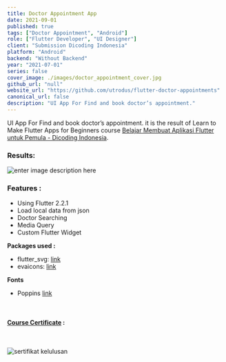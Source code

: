 ```yaml
---
title: Doctor Appointment App 
date: 2021-09-01
published: true
tags: ["Doctor Appointment", "Android"]
role: ["Flutter Developer", "UI Designer"]
client: "Submission Dicoding Indonesia"
platform: "Android" 
backend: "Without Backend"
year: "2021-07-01"
series: false
cover_image: ./images/doctor_appointment_cover.jpg
github_url: "null"
website_url: "https://github.com/utrodus/flutter-doctor-appointments"
canonical_url: false
description: "UI App For Find and book doctor’s appointment."
---
```



UI App For Find and book doctor’s appointment. it is the result of Learn to Make Flutter Apps for Beginners course [Belajar Membuat Aplikasi Flutter untuk Pemula - Dicoding Indonesia](https://www.dicoding.com/academies/159).

### Results:
![enter image description here](https://media.giphy.com/media/53zeIyPdnbCSqHSEX8/giphy.gif)

### Features : 
- Using Flutter 2.2.1
- Load local data from json
- Doctor Searching
- Media Query
- Custom Flutter Widget

**Packages used :**
- flutter_svg: [link](https://pub.dev/packages/flutter_svg)
- evaicons: [link](https://pub.dev/packages/eva_icons_flutter)

**Fonts**

- Poppins [link](https://fonts.google.com/specimen/Poppins)



<br>

#### [Course Certificate](https://www.dicoding.com/certificates/1OP8L5YN8ZQK) : 

<br>

![sertifikat kelulusan](https://i.ibb.co/5Y0wxQx/Screenshot-1.png)

